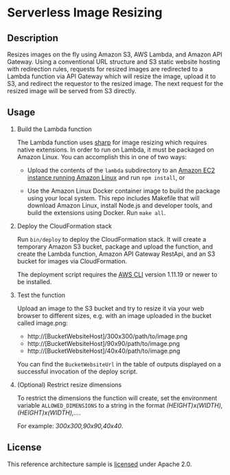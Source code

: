 # Serverless Image Resizing

## Description

Resizes images on the fly using Amazon S3, AWS Lambda, and Amazon API Gateway.
Using a conventional URL structure and S3 static website hosting with
redirection rules, requests for resized images are redirected to a Lambda
function via API Gateway which will resize the image, upload it to S3, and
redirect the requestor to the resized image. The next request for the resized
image will be served from S3 directly.

## Usage

1. Build the Lambda function

   The Lambda function uses [sharp][sharp] for image resizing which requires
   native extensions. In order to run on Lambda, it must be packaged on Amazon
   Linux. You can accomplish this in one of two ways:

   - Upload the contents of the `lambda` subdirectory to an [Amazon EC2 instance
     running Amazon Linux][amazon-linux] and run `npm install`, or

   - Use the Amazon Linux Docker container image to build the package using your
     local system. This repo includes Makefile that will download Amazon Linux,
     install Node.js and developer tools, and build the extensions using Docker.
     Run `make all`.

2. Deploy the CloudFormation stack

    Run `bin/deploy` to deploy the CloudFormation stack. It will create a
    temporary Amazon S3 bucket, package and upload the function, and create the
    Lambda function, Amazon API Gateway RestApi, and an S3 bucket for images via
    CloudFormation.

    The deployment script requires the [AWS CLI][cli] version 1.11.19 or newer
    to be installed.

3. Test the function

    Upload an image to the S3 bucket and try to resize it via your web browser
    to different sizes, e.g. with an image uploaded in the bucket called
    image.png:

    - http://[BucketWebsiteHost]/300x300/path/to/image.png
    - http://[BucketWebsiteHost]/90x90/path/to/image.png
    - http://[BucketWebsiteHost]/40x40/path/to/image.png

    You can find the `BucketWebsiteUrl` in the table of outputs displayed on a
    successful invocation of the deploy script.

4. (Optional) Restrict resize dimensions

    To restrict the dimensions the function will create, set the environment
    variable `ALLOWED_DIMENSIONS` to a string in the format
    *(HEIGHT)x(WIDTH),(HEIGHT)x(WIDTH),...*.

    For example: *300x300,90x90,40x40*.

## License

This reference architecture sample is [licensed][license] under Apache 2.0.

[license]: LICENSE
[sharp]: https://github.com/lovell/sharp
[amazon-linux]: https://aws.amazon.com/blogs/compute/nodejs-packages-in-lambda/
[cli]: https://aws.amazon.com/cli/
